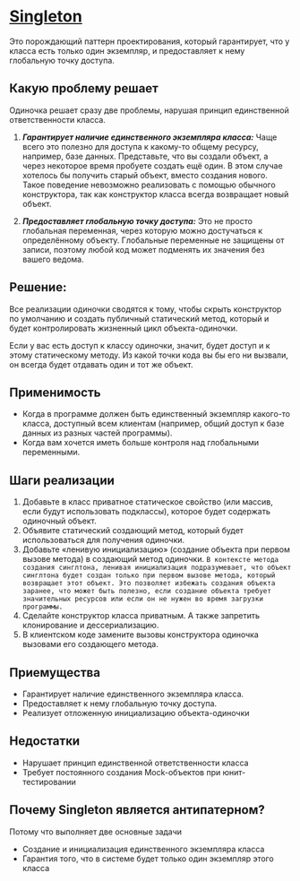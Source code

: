 # [Singleton](https://refactoring.guru/ru/design-patterns/singleton) 

Это порождающий паттерн проектирования, который гарантирует, что у класса есть только один экземпляр, и предоставляет к нему глобальную точку доступа.

## Какую проблему решает

Одиночка решает сразу две проблемы, нарушая принцип единственной ответственности класса.

1. ***Гарантирует наличие единственного экземпляра класса:*** Чаще всего это полезно для доступа к какому-то общему ресурсу, например, базе данных. Представьте, что вы создали объект, а через некоторое время пробуете создать ещё один. В этом случае хотелось бы получить старый объект, вместо создания нового. Такое поведение невозможно реализовать с помощью обычного конструктора, так как конструктор класса всегда возвращает новый объект.

2. ***Предоставляет глобальную точку доступа:*** Это не просто глобальная переменная, через которую можно достучаться к определённому объекту. Глобальные переменные не защищены от записи, поэтому любой код может подменять их значения без вашего ведома.

## Решение: 

Все реализации одиночки сводятся к тому, чтобы скрыть конструктор по умолчанию и создать публичный статический метод, который и будет контролировать жизненный цикл объекта-одиночки.

Если у вас есть доступ к классу одиночки, значит, будет доступ и к этому статическому методу. Из какой точки кода вы бы его ни вызвали, он всегда будет отдавать один и тот же объект.

## Применимость

* Когда в программе должен быть единственный экземпляр какого-то класса, доступный всем клиентам (например, общий доступ к базе данных из разных частей программы).
* Когда вам хочется иметь больше контроля над глобальными переменными.

## Шаги реализации

1. Добавьте в класс приватное статическое свойство (или массив, если будут использовать подклассы), которое будет содержать одиночный объект.
2. Объявите статический создающий метод, который будет использоваться для получения одиночки.
3. Добавьте «ленивую инициализацию» (создание объекта при первом вызове метода) в создающий метод одиночки.
`В контексте метода создания синглтона, ленивая инициализация подразумевает, что объект синглтона будет создан только при первом вызове метода, который возвращает этот объект. Это позволяет избежать создания объекта заранее, что может быть полезно, если создание объекта требует значительных ресурсов или если он не нужен во время загрузки программы.`
4. Сделайте конструктор класса приватным. А также запретить клонирование и дессериализацию.
5. В клиентском коде замените вызовы конструктора одиночка вызовами его создающего метода.

## Приемущества

* Гарантирует наличие единственного экземпляра класса.
* Предоставляет к нему глобальную точку доступа.
* Реализует отложенную инициализацию объекта-одиночки

## Недостатки

* Нарушает принцип единственной ответственности класса
* Требует постоянного создания Mock-объектов при юнит-тестировании

## Почему Singleton является антипатерном?

Потому что выполняет две основные задачи

* Создание и инициализация единственного экземпляра класса
* Гарантия того, что в системе будет только один экземпляр этого класса